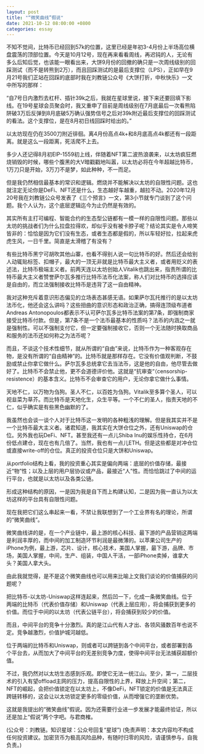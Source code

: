 ```yaml
---
layout: post
title: "“微笑曲线”假说"
date: 2021-10-12 08:00:00 +0800
categories: essay
---
```


不知不觉间，比特币已经回到57k的位置，这里已经是年初3-4月份上半场高位横盘震荡的顶部位置。今天是10月12号，现在再来看看周线，再迟钝的人，无论有多么后知后觉，也该能一眼看出来，大饼9月份的回撤的确只是一次周线级别的回踩测试（而不是转熊到2万），而且回踩测试的是最后支撑位（LPS），正如早在9月21号我们正站在回踩的底部时我在刘教链公众号《大饼打折，中秋快乐》一文中所写的那样：

“自7号日内激烈去杠杆、插针39k之后，我就在星球里说，接下来还要回填下影线。在19号星球会员聚会时，我又重申了目前是周线级别在7月底最后一次看熊陷阱破3万后反弹到8月底破5万确认强势信号之后对39k附近最后支撑位的回踩测试的看法。这个支撑位，是在8月初日线回踩时给出的。”

以太坊现在仍在3500刀附近徘徊。离4月份高点4k+和8月底高点4k都还有一段距离。就是这么一段距离，死活爬不上去。

多少人还记得8月初EIP-1559初上线，伴随着NFT第二波热浪袭来，以太坊疯狂燃烧销毁的时候，哪些个腹黑的大V暗戳戳地叫嚣，以太坊必将在今年超越比特币，1万刀只是开始，3万刀不是梦，如此种种，不一而足。

但是我仍然相信最基本的常识和逻辑。燃烧并不能解决以太坊的自限性问题。这也就注定无论你是DeFi、NFT还是什么，生态越好车越重，越拉不动。2020年12月20号我在刘教链公众号发表了《三个预言》一文，第3小节就专门谈到了这个问题。我个人认为，这个底层逻辑迄今为止仍然是有效的。

其实所有主打可编程、智能合约的生态型公链都有一模一样的自限性问题。那些以太坊的挑战者们为什么拉盘拉得欢，却似乎没有被卡脖子呢？结论其实是令人啼笑皆非的：恰恰是因为它们没有生态，或者生态都是假的，所以车轻好拉，拉起来虎虎生风，一日千里。简直是太滑稽了有没有？

有些比特币黑宁可胡吹其他山寨，也看不得别人说一句比特币的好。然后还会给别人动辄贴标签、扣帽子，最大的一顶无非就是比特币最大主义者，或者用贬义的表述法，比特币极端主义者。前两天连以太坊创始人Vitalik也跳出来，指责所谓的比特币最大主义者赞誉萨尔瓦多推行比特币法币化法案，称人们对比特币的选择应该是自由的，而立法强制接收比特币是违背了这一自由精神。

我对这种充斥着意识形态偏见的立场表态甚感无语。如果萨尔瓦托推行的是以太坊法币化，他还会这么讲吗？这些扭曲的意识形态和政治正确，搞得连顶级布道者Andreas Antonopoulos都表示不认可萨尔瓦多比特币法案的第7条，即强制商家接受比特币付款。但是，第7条不是一个法币最基本的性质吗？法币的内涵之一就是强制性。可以不强制支付它，但一定要强制接收它，否则一个无法随时换取商品和服务的法币还如何称之为法币呢？

而且，不谈这个技术性细节，就从所谓的“自由”来说，比特币作为一种客观存在物，是没有所谓的“自由精神”的。比特币就是那样存在。它没有价值观判断，不鼓励或禁止你拿它做什么。萨尔瓦多总统拿它去当法币，这是他的自由，他尽管去做好了。比特币不会禁止他，更不会道德评价他。这就是“抗审查“（censorship-resistence）的基本含义。比特币不会审查它的用户，无论你拿它做什么事情。

天地不仁，以万物为刍狗。圣人不仁，以百姓为刍狗。Vitalik至多算个圣人，可以视韭菜为草芥。而比特币是天地化生，众生平等。一个不仁的圣人，指责天地的不仁，似乎确实是有些黑色幽默的了。

我虽然也会谈一谈个人对于比特币这一发明的各种粗浅的理解。但是我其实并不是一个比特币最大主义者。诸君知道，我其实在大饼仓位之外，还有Uniswap的仓位。另外我也玩DeFi、NFT。甚至我还有一点儿Shiba Inu的娱乐性持仓，在6月份低点建仓，现在也有几倍了。当然，我也有一点儿ETH。但是这些都是对冲仓位或直接write-off的仓位。真正的投资仓位只是大饼和Uniswap。

从portfolio结构上看，我的投资重心其实是偏向两端：底层的价值存储，最接近“物”性；以及上层的用户层协议或产品，最接近“人”性。而恰恰跳过了中间的运行平台，也就是以太坊以及各类公链。

形成这种结构的原因，一是因为我是自下而上构建认知，二是因为我一直认为以太坊这样的平台具有自限性问题。

现在我把它们这么串起来一看，不禁让我联想到了一个工业界有名的理论，所谓的“微笑曲线”。

微笑曲线讲的是，在一个产业链中，最上游的核心科技、最下游的产品营销这两端是利润丰厚的，而中间的加工制造环节利润是最微薄的。以苹果公司生产的iPhone为例，最上游，芯片、设计，核心技术，美国人掌握，最下游，品牌、市场，美国人掌握，中间，生产、组装，中国人干活，一部iPhone卖掉，谁拿大头？美国人拿大头。

由此我就觉得，是不是这个微笑曲线也可以用来比喻上文我们谈论的价值捕获的问题呢？

把比特币-以太坊-Uniswap这样连起来，然后凹一下，化成一条微笑曲线。位于两端的比特币（代表价值存储）和Uniswap（代表上层应用），将会捕获到更多的价值。而位于中间的以太坊（代表公链平台），将会捕获到较少的价值。

而且，中间平台的竞争十分激烈。真的是江山代有人才出、各领风骚数百年也说不定。竞争越激烈，价值护城河越低。

位于两端的比特币和Uniswap，则或者可以跨链到各个中间平台，或者部署到各个平台去，从而加大了中间平台的无差别竞争力度，使得中间平台无法捕获超额价值。

不过，我仍然对以太坊生态感到乐观。即使它无法一统江山。至少，第一，二层技术的引入有望offload主网的压力，提高自限性的上界，释放上升空间；第二，NFT的崛起，会把价值锁定在以太坊上，不像DeFi，NFT锁定的价值是无法真正跨链转移的，这会让以太坊锁定更多的零级价值，从而增强它的垄断优势。

这就是我提出的“微笑曲线”假说。因为还需要行业进一步发展才能最终验证，所以还是加上“假说”两个字吧。与君商榷。

(公众号：刘教链。知识星球：公众号回复“星球”)
(免责声明：本文内容均不构成任何投资建议。加密货币为极高风险品种，有随时归零的风险，请谨慎参与，自我负责。)
